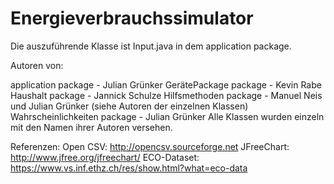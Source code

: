 # Energieverbrauchssimulator
Die auszuführende Klasse ist Input.java in dem application package.

Autoren von: 		

application package - Julian Grünker
GerätePackage package - Kevin Rabe
Haushalt package - Jannick Schulze
Hilfsmethoden package - Manuel Neis und Julian Grünker (siehe Autoren der einzelnen Klassen)
Wahrscheinlichkeiten package - Julian Grünker
Alle Klassen wurden einzeln mit den Namen ihrer Autoren versehen.

Referenzen: 
Open CSV: http://opencsv.sourceforge.net
JFreeChart: http://www.jfree.org/jfreechart/
ECO-Dataset: https://www.vs.inf.ethz.ch/res/show.html?what=eco-data
